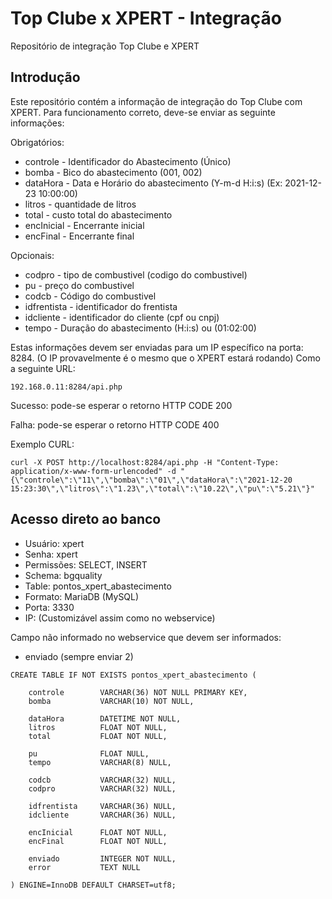 # Top Clube x XPERT - Integração
Repositório de integração Top Clube e XPERT

## Introdução
Este repositório contém a informação de integração do Top Clube com XPERT.
Para funcionamento correto, deve-se enviar as seguinte informações:

Obrigatórios:
- controle 	  - Identificador do Abastecimento (Único)
- bomba 		  - Bico do abastecimento (001, 002)
- dataHora 	  - Data e Horário do abastecimento (Y-m-d H:i:s) (Ex: 2021-12-23 10:00:00)
- litros 		  - quantidade de litros 
- total 		  - custo total do abastecimento
- encInicial  - Encerrante inicial 
- encFinal    - Encerrante final 

Opcionais:
- codpro 		- tipo de combustivel (codigo do combustivel)
- pu 			- preço do combustivel 
- codcb 		- Código do combustivel
- idfrentista 	- identificador do frentista
- idcliente 	- identificador do cliente (cpf ou cnpj)
- tempo 		- Duração do abastecimento (H:i:s) ou (01:02:00)

Estas informações devem ser enviadas para um IP específico na porta: 8284.
(O IP provavelmente é o mesmo que o XPERT estará rodando)
Como a seguinte URL:
```
192.168.0.11:8284/api.php
```
Sucesso: pode-se esperar o retorno HTTP CODE 200

Falha: pode-se esperar o retorno HTTP CODE 400

Exemplo CURL:
```
curl -X POST http://localhost:8284/api.php -H "Content-Type: application/x-www-form-urlencoded" -d "{\"controle\":\"11\",\"bomba\":\"01\",\"dataHora\":\"2021-12-20 15:23:30\",\"litros\":\"1.23\",\"total\":\"10.22\",\"pu\":\"5.21\"}"
```


## Acesso direto ao banco

- Usuário: xpert
- Senha: xpert
- Permissões: SELECT, INSERT
- Schema: bgquality
- Table: pontos_xpert_abastecimento
- Formato: MariaDB (MySQL)
- Porta: 3330
- IP: (Customizável assim como no webservice)

Campo não informado no webservice que devem ser informados:
- enviado (sempre enviar 2)

```
CREATE TABLE IF NOT EXISTS pontos_xpert_abastecimento (

	controle		VARCHAR(36) NOT NULL PRIMARY KEY,
	bomba 			VARCHAR(10) NOT NULL,

	dataHora 		DATETIME NOT NULL,
	litros 			FLOAT NOT NULL,
	total 			FLOAT NOT NULL,

	pu 				FLOAT NULL,
	tempo 			VARCHAR(8) NULL,

	codcb 			VARCHAR(32) NULL,
	codpro 			VARCHAR(32) NULL,

	idfrentista 	VARCHAR(36) NULL,
	idcliente 		VARCHAR(36) NULL,

	encInicial		FLOAT NOT NULL,
	encFinal		FLOAT NOT NULL,

	enviado			INTEGER NOT NULL,
	error			TEXT NULL

) ENGINE=InnoDB DEFAULT CHARSET=utf8;
```
